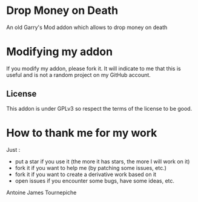 # Drop Money on Death
An old Garry's Mod addon which allows to drop money on death

# Modifying my addon

If you modify my addon, please fork it. It will indicate to me that this is useful and is not a random project on my GitHub account.

## License

This addon is under GPLv3 so respect the terms of the license to be good.

# How to thank me for my work

Just :
- put a star if you use it (the more it has stars, the more I will work on it)
- fork it if you want to help me (by patching some issues, etc.)
- fork it if you want to create a derivative work based on it
- open issues if you encounter some bugs, have some ideas, etc.

Antoine James Tournepiche
